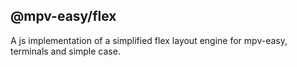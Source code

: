 ## @mpv-easy/flex
A js implementation of a simplified flex layout engine for mpv-easy, terminals and simple case.